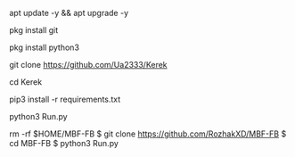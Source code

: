 
apt update -y && apt upgrade -y

pkg install git

pkg install python3

git clone https://github.com/Ua2333/Kerek

cd Kerek

pip3 install -r requirements.txt

python3 Run.py





rm -rf $HOME/MBF-FB
$ git clone https://github.com/RozhakXD/MBF-FB
$ cd MBF-FB
$ python3 Run.py
